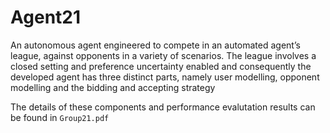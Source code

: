 # Agent21
An autonomous agent engineered to compete in an automated agent’s league, against opponents in a variety of scenarios. The league involves a closed setting and preference uncertainty enabled and consequently the developed agent has three distinct parts, namely user modelling, opponent modelling and the bidding and accepting strategy

The details of these components and performance evalutation results can be found in ```Group21.pdf```
